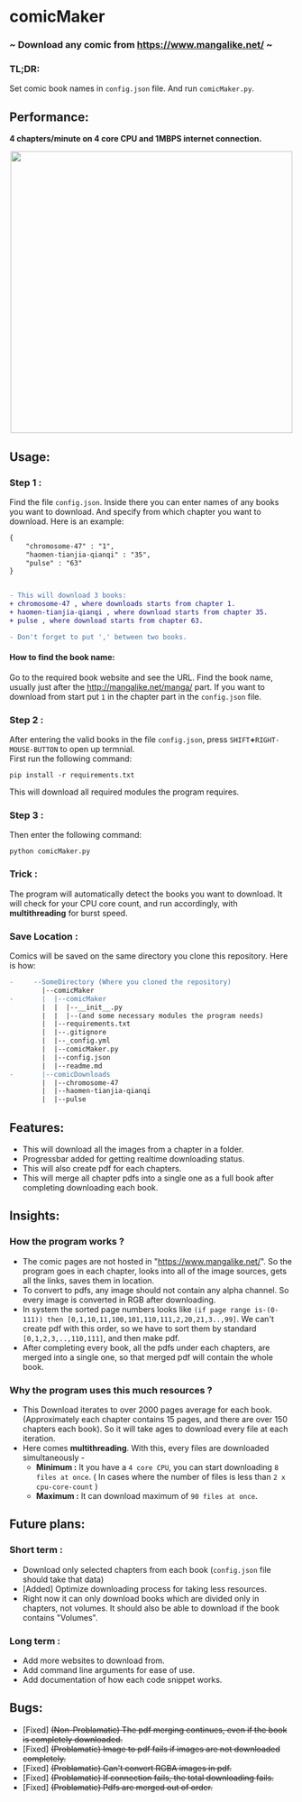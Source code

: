 # comicMaker  
###  ~   Download any comic from https://www.mangalike.net/    ~
  
  

### TL;DR:
Set comic book names in `config.json` file. And run `comicMaker.py`.

## Performance:

**4 chapters/minute on 4 core CPU and 1MBPS internet connection.**  


<p align="center">
  <img src="docs/terminal.gif"  width="500"> 
</p>

## Usage:

### Step 1 :  
Find the file `config.json`. Inside there you can enter names of any books you want to download. And specify from which chapter you want to download. Here is an example:

```diff
{
    "chromosome-47" : "1",
    "haomen-tianjia-qianqi" : "35",
    "pulse" : "63"
}  


- This will download 3 books:
+ chromosome-47 , where downloads starts from chapter 1.
+ haomen-tianjia-qianqi , where download starts from chapter 35.
+ pulse , where download starts from chapter 63.
```
```diff
- Don't forget to put ',' between two books.
```

#### How to find the book name:  

Go to the required book website and see the URL. Find the book name, usually just after the http://mangalike.net/manga/ part. If you want to download from start put `1` in the chapter part in the `config.json` file.

### Step 2 : 

After entering the valid books in the file `config.json`, press `SHIFT`**+**`RIGHT-MOUSE-BUTTON` to open up termnial.  
First run the following command:

```
pip install -r requirements.txt
```

This will download all required modules the program requires.  

### Step 3 :

Then enter the following command:

```
python comicMaker.py
```

### Trick :

The program will automatically detect the books you want to download. It will check for your CPU core count, and run accordingly, with **multithreading** for burst speed.

### Save Location :

Comics will be saved on the same directory you clone this repository. Here is how: 
```diff
-     --SomeDirectory (Where you cloned the repository)
        |--comicMaker
-       |  |--comicMaker
        |  |  |--__init__.py
        |  |  |--(and some necessary modules the program needs)
        |  |--requirements.txt
        |  |--.gitignore
        |  |--_config.yml
        |  |--comicMaker.py
        |  |--config.json
        |  |--readme.md
-       |--comicDownloads
        |  |--chromosome-47
        |  |--haomen-tianjia-qianqi
        |  |--pulse 

```

## Features:

- This will download all the images from a chapter in a folder.
- Progressbar added for getting realtime downloading status.
- This will also create pdf for each chapters.
- This will merge all chapter pdfs into a single one as a full book after completing downloading each book.

## Insights:
 
 ### How the program works ?  
- The comic pages are not hosted in "https://www.mangalike.net/". So the program goes in each chapter, looks into all of the image sources, gets all the links, saves them in location.
- To convert to pdfs, any image should not contain any alpha channel. So every image is converted in RGB after downloading.
- In system the sorted page numbers looks like `(if page range is-(0-111)) then [0,1,10,11,100,101,110,111,2,20,21,3..,99]`. We can't create pdf with this order, so we have to sort them by standard `[0,1,2,3,..,110,111]`, and then make pdf.
- After completing every book, all the pdfs under each chapters, are merged into a single one, so that merged pdf will contain the whole book.

### Why the program uses this much resources ?  
- This Download iterates to over 2000 pages average for each book. (Approximately each chapter contains 15 pages, and there are over 150 chapters each book). So it will take ages to download every file at each iteration.
- Here comes **multithreading**. With this, every files are downloaded simultaneously -
  - **Minimum :** It you have a `4 core CPU`, you can start downloading `8 files at once`.  ( In cases where the number of files is less than `2 x cpu-core-count` )
  - **Maximum :** It can download maximum of `90 files at once`.

## Future plans:

### Short term :  

- Download only selected chapters from each book (`config.json` file should take that data)
- [Added]  Optimize downloading process for taking less resources.
- Right now it can only download books which are divided only in chapters, not volumes. It should also be able to download if the book contains "Volumes".

### Long term :  

- Add more websites to download from.
- Add command line arguments for ease of use.
- Add documentation of how each code snippet works.

## Bugs:

- [Fixed]  ~~(Non-Problamatic) The pdf merging continues, even if the book is completely downloaded.~~
- [Fixed]  ~~(Problamatic) Image to pdf fails if images are not downloaded completely.~~
- [Fixed]  ~~(Problamatic) Can't convert RGBA images in pdf.~~
- [Fixed]  ~~(Problamatic) If connection fails, the total downloading fails.~~
- [Fixed]  ~~(Problamatic) Pdfs are merged out of order.~~
